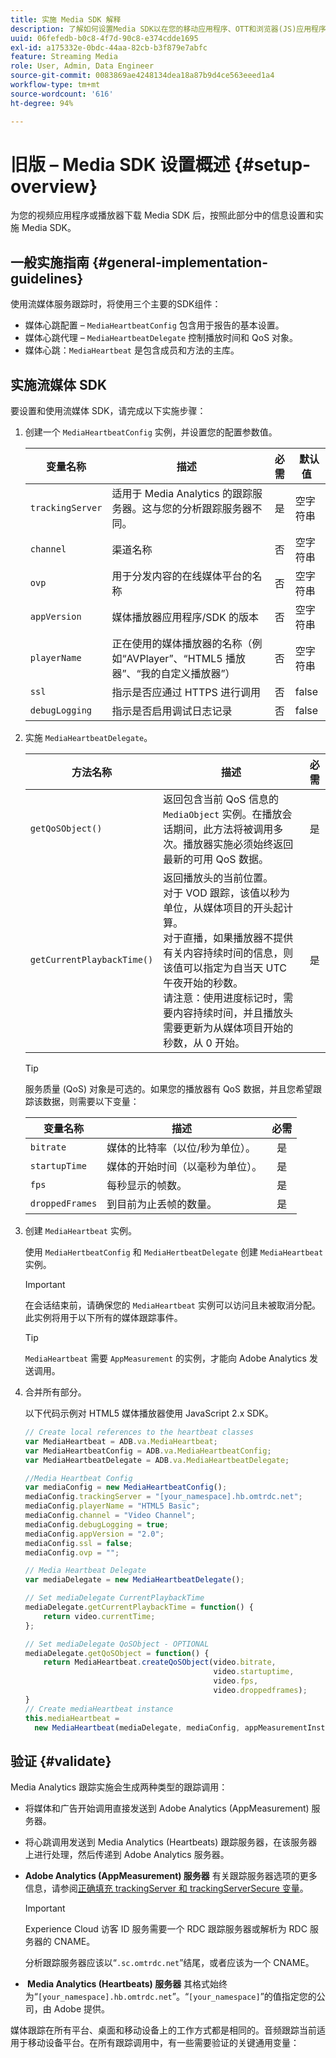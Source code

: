 ```yaml
---
title: 实施 Media SDK 解释
description: 了解如何设置Media SDK以在您的移动应用程序、OTT和浏览器(JS)应用程序中进行媒体跟踪。
uuid: 06fefedb-b0c8-4f7d-90c8-e374cdde1695
exl-id: a175332e-0bdc-44aa-82cb-b3f879e7abfc
feature: Streaming Media
role: User, Admin, Data Engineer
source-git-commit: 0083869ae4248134dea18a87b9d4ce563eeed1a4
workflow-type: tm+mt
source-wordcount: '616'
ht-degree: 94%

---
```


# 旧版 – Media SDK 设置概述 {#setup-overview}

为您的视频应用程序或播放器下载 Media SDK 后，按照此部分中的信息设置和实施 Media SDK。


## 一般实施指南 {#general-implementation-guidelines}

使用流媒体服务跟踪时，将使用三个主要的SDK组件：
* 媒体心跳配置 – `MediaHeartbeatConfig` 包含用于报告的基本设置。
* 媒体心跳代理 – `MediaHeartbeatDelegate` 控制播放时间和 QoS 对象。
* 媒体心跳：`MediaHeartbeat` 是包含成员和方法的主库。

## 实施流媒体 SDK

要设置和使用流媒体 SDK，请完成以下实施步骤：

1. 创建一个 `MediaHeartbeatConfig` 实例，并设置您的配置参数值。

   |  变量名称  | 描述  | 必需 |  默认值  |
   |---|---|:---:|---|
   | `trackingServer` | 适用于 Media Analytics 的跟踪服务器。这与您的分析跟踪服务器不同。 | 是 | 空字符串 |
   | `channel` | 渠道名称 | 否 | 空字符串 |
   | `ovp` | 用于分发内容的在线媒体平台的名称 | 否 | 空字符串 |
   | `appVersion` | 媒体播放器应用程序/SDK 的版本 | 否 | 空字符串 |
   | `playerName` | 正在使用的媒体播放器的名称（例如“AVPlayer”、“HTML5 播放器”、“我的自定义播放器”） | 否 | 空字符串 |
   | `ssl` | 指示是否应通过 HTTPS 进行调用 | 否 | false |
   | `debugLogging` | 指示是否启用调试日志记录 | 否 | false |

1. 实施 `MediaHeartbeatDelegate`。

   |  方法名称  |  描述  | 必需 |
   | --- | --- | :---: |
   | `getQoSObject()` | 返回包含当前 QoS 信息的 `MediaObject` 实例。在播放会话期间，此方法将被调用多次。播放器实施必须始终返回最新的可用 QoS 数据。 | 是 |
   | `getCurrentPlaybackTime()` | 返回播放头的当前位置。<br />对于 VOD 跟踪，该值以秒为单位，从媒体项目的开头起计算。<br />对于直播，如果播放器不提供有关内容持续时间的信息，则该值可以指定为自当天 UTC 午夜开始的秒数。<br />请注意：使用进度标记时，需要内容持续时间，并且播放头需要更新为从媒体项目开始的秒数，从 0 开始。 | 是 |

   >[!TIP]
   >
   >服务质量 (QoS) 对象是可选的。如果您的播放器有 QoS 数据，并且您希望跟踪该数据，则需要以下变量：

   | 变量名称 | 描述   | 必需 |
   | --- | --- | :---: |
   | `bitrate` | 媒体的比特率（以位/秒为单位）。 | 是 |
   | `startupTime` | 媒体的开始时间（以毫秒为单位）。 | 是 |
   | `fps` | 每秒显示的帧数。 | 是 |
   | `droppedFrames` | 到目前为止丢帧的数量。 | 是 |

1. 创建 `MediaHeartbeat` 实例。

   使用 `MediaHertbeatConfig` 和 `MediaHertbeatDelegate` 创建 `MediaHeartbeat` 实例。

   >[!IMPORTANT]
   >
   >在会话结束前，请确保您的 `MediaHeartbeat` 实例可以访问且未被取消分配。此实例将用于以下所有的媒体跟踪事件。

   >[!TIP]
   >
   >`MediaHeartbeat` 需要 `AppMeasurement` 的实例，才能向 Adobe Analytics 发送调用。

1. 合并所有部分。

   以下代码示例对 HTML5 媒体播放器使用 JavaScript 2.x SDK。

   ```javascript
   // Create local references to the heartbeat classes
   var MediaHeartbeat = ADB.va.MediaHeartbeat;
   var MediaHeartbeatConfig = ADB.va.MediaHeartbeatConfig;
   var MediaHeartbeatDelegate = ADB.va.MediaHeartbeatDelegate;
   
   //Media Heartbeat Config
   var mediaConfig = new MediaHeartbeatConfig();
   mediaConfig.trackingServer = "[your_namespace].hb.omtrdc.net";
   mediaConfig.playerName = "HTML5 Basic";
   mediaConfig.channel = "Video Channel";
   mediaConfig.debugLogging = true;
   mediaConfig.appVersion = "2.0";
   mediaConfig.ssl = false;
   mediaConfig.ovp = "";
   
   // Media Heartbeat Delegate
   var mediaDelegate = new MediaHeartbeatDelegate();
   
   // Set mediaDelegate CurrentPlaybackTime
   mediaDelegate.getCurrentPlaybackTime = function() {
       return video.currentTime;
   };
   
   // Set mediaDelegate QoSObject - OPTIONAL
   mediaDelegate.getQoSObject = function() {
       return MediaHeartbeat.createQoSObject(video.bitrate,  
                                             video.startuptime,  
                                             video.fps,  
                                             video.droppedframes);
   }
   // Create mediaHeartbeat instance      
   this.mediaHeartbeat =  
     new MediaHeartbeat(mediaDelegate, mediaConfig, appMeasurementInstance);  
   ```

## 验证 {#validate}

Media Analytics 跟踪实施会生成两种类型的跟踪调用：

* 将媒体和广告开始调用直接发送到 Adobe Analytics (AppMeasurement) 服务器。
* 将心跳调用发送到 Media Analytics (Heartbeats) 跟踪服务器，在该服务器上进行处理，然后传递到 Adobe Analytics 服务器。

* **Adobe Analytics (AppMeasurement) 服务器**
有关跟踪服务器选项的更多信息，请参阅[正确填充 trackingServer 和 trackingServerSecure 变量](https://helpx.adobe.com/cn/analytics/kb/determining-data-center.html)。

  >[!IMPORTANT]
  >
  >Experience Cloud 访客 ID 服务需要一个 RDC 跟踪服务器或解析为 RDC 服务器的 CNAME。

  分析跟踪服务器应该以“`.sc.omtrdc.net`”结尾，或者应该为一个 CNAME。

* **&#x200B; Media Analytics (Heartbeats) 服务器**
其格式始终为“`[your_namespace].hb.omtrdc.net`”。“`[your_namespace]`”的值指定您的公司，由 Adobe 提供。

媒体跟踪在所有平台、桌面和移动设备上的工作方式都是相同的。音频跟踪当前适用于移动设备平台。在所有跟踪调用中，有一些需要验证的关键通用变量：
